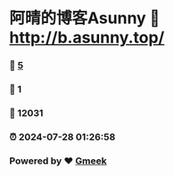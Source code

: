 # 阿晴的博客Asunny :link: http://b.asunny.top/ 
### :page_facing_up: [5](http://b.asunny.top//tag.html) 
### :speech_balloon: 1 
### :hibiscus: 12031 
### :alarm_clock: 2024-07-28 01:26:58 
### Powered by :heart: [Gmeek](https://github.com/Meekdai/Gmeek)
